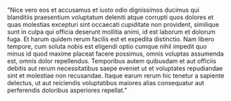 "Nice vero eos et accusamus et iusto odio dignissimos ducimus qui blanditiis
 praesentium voluptatum deleniti atque corrupti quos dolores et quas 
 molestias excepturi sint occaecati cupiditate non provident, similique 
 sunt in culpa qui officia deserunt mollitia animi, id est laborum et 
 dolorum fuga. Et harum quidem rerum facilis est et expedita distinctio. 
 Nam libero tempore, cum soluta nobis est eligendi optio cumque nihil 
 impedit quo minus id quod maxime placeat facere possimus, omnis voluptas 
 assumenda est, omnis dolor repellendus. Temporibus autem quibusdam et aut
  officiis debitis aut rerum necessitatibus saepe eveniet ut et voluptates
   repudiandae sint et molestiae non recusandae. Itaque earum rerum hic 
   tenetur a sapiente delectus, ut aut reiciendis voluptatibus maiores 
   alias consequatur aut perferendis doloribus asperiores repellat."
                                                    